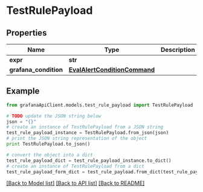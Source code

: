 # TestRulePayload


## Properties
Name | Type | Description | Notes
------------ | ------------- | ------------- | -------------
**expr** | **str** |  | [optional] 
**grafana_condition** | [**EvalAlertConditionCommand**](EvalAlertConditionCommand.md) |  | [optional] 

## Example

```python
from grafanaApiClient.models.test_rule_payload import TestRulePayload

# TODO update the JSON string below
json = "{}"
# create an instance of TestRulePayload from a JSON string
test_rule_payload_instance = TestRulePayload.from_json(json)
# print the JSON string representation of the object
print TestRulePayload.to_json()

# convert the object into a dict
test_rule_payload_dict = test_rule_payload_instance.to_dict()
# create an instance of TestRulePayload from a dict
test_rule_payload_form_dict = test_rule_payload.from_dict(test_rule_payload_dict)
```
[[Back to Model list]](../README.md#documentation-for-models) [[Back to API list]](../README.md#documentation-for-api-endpoints) [[Back to README]](../README.md)


